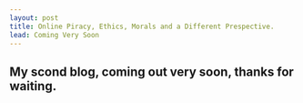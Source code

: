 ```yaml
---
layout: post
title: Online Piracy, Ethics, Morals and a Different Prespective.
lead: Coming Very Soon
---
```


##  My scond blog, coming out very soon, thanks for waiting.